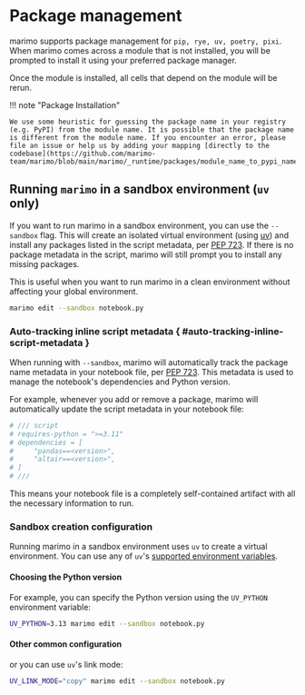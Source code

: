 # Package management

marimo supports package management for `pip, rye, uv, poetry, pixi`. When marimo comes across a module that is not installed, you will be prompted to install it using your preferred package manager.

Once the module is installed, all cells that depend on the module will be rerun.

!!! note "Package Installation"

    We use some heuristic for guessing the package name in your registry (e.g. PyPI) from the module name. It is possible that the package name is different from the module name. If you encounter an error, please file an issue or help us by adding your mapping [directly to the codebase](https://github.com/marimo-team/marimo/blob/main/marimo/_runtime/packages/module_name_to_pypi_name.py).

## Running `marimo` in a sandbox environment (`uv` only)

If you want to run marimo in a sandbox environment, you can use the `--sandbox` flag. This will create an isolated virtual environment (using [uv](https://docs.astral.sh/uv)) and install any packages listed in the script metadata, per [PEP 723](https://peps.python.org/pep-0723/). If there is no package metadata in the script, marimo will still prompt you to install any missing packages.

This is useful when you want to run marimo in a clean environment without affecting your global environment.

```bash
marimo edit --sandbox notebook.py
```

### Auto-tracking inline script metadata { #auto-tracking-inline-script-metadata }

When running with `--sandbox`, marimo will automatically track the package name metadata in your notebook file, per [PEP 723](https://peps.python.org/pep-0723/). This metadata is used to manage the notebook's dependencies and Python version.

For example, whenever you add or remove a package, marimo will automatically update the script metadata in your notebook file:

```python
# /// script
# requires-python = ">=3.11"
# dependencies = [
#     "pandas==<version>",
#     "altair==<version>",
# ]
# ///
```

This means your notebook file is a completely self-contained artifact with all the necessary information to run.

### Sandbox creation configuration

Running marimo in a sandbox environment uses `uv` to create a virtual environment. You can use any of `uv`'s [supported environment variables](https://docs.astral.sh/uv/configuration/environment/).

#### Choosing the Python version

For example, you can specify the Python version using the `UV_PYTHON` environment variable:

```bash
UV_PYTHON=3.13 marimo edit --sandbox notebook.py
```

#### Other common configuration

or you can use `uv`'s link mode:

```bash
UV_LINK_MODE="copy" marimo edit --sandbox notebook.py
```
